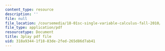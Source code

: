 ```yaml
---
content_type: resource
description: ''
file: null
file_location: /coursemedia/18-01sc-single-variable-calculus-fall-2010/318a93441f1883de2fed265d86d7ab41_--lPz7VFnKI.pdf
file_type: application/pdf
resourcetype: Document
title: 3play pdf file
uid: 318a9344-1f18-83de-2fed-265d86d7ab41
---
```

